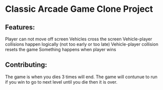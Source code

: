 # Classic Arcade Game Clone Project

## Features:

Player can not move off screen
Vehicles cross the screen
Vehicle-player collisions happen logically (not too early or too late)
Vehicle-player collision resets the game
Something happens when player wins

## Contributing: 

The game is when you dies 3 times will end. The game will contunue to run if you win to go to next level until you die then it is over.
